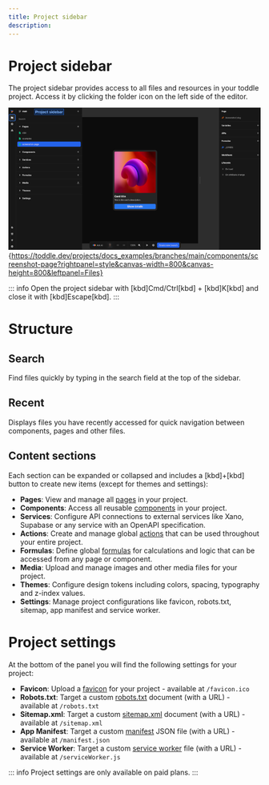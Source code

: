 ```yaml
---
title: Project sidebar
description:
---
```


# Project sidebar
The project sidebar provides access to all files and resources in your toddle project. Access it by clicking the folder icon on the left side of the editor.

![Project sidebar|16/9](project-sidebar.webp){https://toddle.dev/projects/docs_examples/branches/main/components/screenshot-page?rightpanel=style&canvas-width=800&canvas-height=800&leftpanel=Files}

::: info
Open the project sidebar with [kbd]Cmd/Ctrl[kbd] + [kbd]K[kbd] and close it with [kbd]Escape[kbd].
:::

# Structure
## Search
Find files quickly by typing in the search field at the top of the sidebar.

## Recent
Displays files you have recently accessed for quick navigation between components, pages and other files.

## Content sections
Each section can be expanded or collapsed and includes a [kbd]+[kbd] button to create new items (except for themes and settings):
- **Pages**: View and manage all [pages](/building-blocks/pages) in your project.
- **Components**: Access all reusable [components](/building-blocks/components) in your project.
- **Services**: Configure API connections to external services like Xano, Supabase or any service with an OpenAPI specification.
- **Actions**: Create and manage global [actions](/actions/general) that can be used throughout your entire project.
- **Formulas**: Define global [formulas](/formulas/the-formula-editor) for calculations and logic that can be accessed from any page or component.
- **Media**: Upload and manage images and other media files for your project.
- **Themes**: Configure design tokens including colors, spacing, typography and z-index values.
- **Settings**: Manage project configurations like favicon, robots.txt, sitemap, app manifest and service worker.

# Project settings
At the bottom of the panel you will find the following settings for your project:
- **Favicon**: Upload a [favicon](https://developer.mozilla.org/en-US/docs/Glossary/Favicon) for your project - available at `/favicon.ico`
- **Robots.txt**: Target a custom [robots.txt](https://developer.mozilla.org/en-US/docs/Glossary/Robots.txt) document (with a URL) - available at `/robots.txt`
- **Sitemap.xml**: Target a custom [sitemap.xml](https://en.wikipedia.org/wiki/Sitemaps) document (with a URL) - available at `/sitemap.xml`
- **App Manifest**: Target a custom [manifest](https://developer.mozilla.org/en-US/docs/Web/Progressive_web_apps/Manifest) JSON file (with a URL) - available at `/manifest.json`
- **Service Worker**: Target a custom [service worker](https://developer.mozilla.org/en-US/docs/Web/API/Service_Worker_API/Using_Service_Workers) file (with a URL) - available at `/serviceWorker.js`

::: info
Project settings are only available on paid plans.
:::